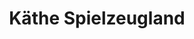 ---
title: "Käthe Spielzeugland"
url: /rothenburg-ob-der-tauber/kaethe-spielzeugland/
shop: Spielzeug
---